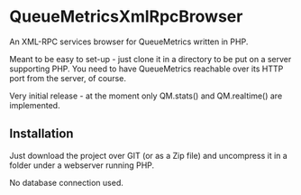 QueueMetricsXmlRpcBrowser
=========================

An XML-RPC services browser for QueueMetrics written in PHP.

Meant to be easy to set-up - just clone it in a directory to be put on a server supporting PHP.
You need to have QueueMetrics reachable over its HTTP port from the server, of course.

Very initial release - at the moment only QM.stats() and QM.realtime() are implemented.

Installation
------------

Just download the project over GIT (or as a Zip file) and uncompress it in a folder 
under a webserver running PHP.

No database connection used.
